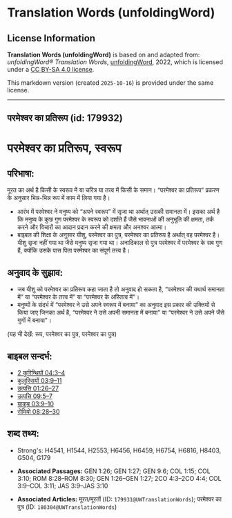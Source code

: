 # Translation Words (unfoldingWord)

## License Information

**Translation Words (unfoldingWord)** is based on and adapted from: _unfoldingWord® Translation Words_, [unfoldingWord](https://unfoldingword.org/utw), 2022, which is licensed under a [CC BY-SA 4.0 license](https://creativecommons.org/licenses/by-sa/4.0/legalcode.en).

This markdown version (created `2025-10-16`) is provided under the same license.



--------------------------------

## परमेश्‍वर का प्रतिरूप (id: 179932)

परमेश्‍वर का प्रतिरूप, स्वरूप
=============================

परिभाषा:
--------

मूरत का अर्थ है किसी के स्वरूप में या चरित्र या तत्त्व में किसी के समान। “परमेश्वर का प्रतिरूप” प्रकरण के अनुसार भिन्न\-भिन्न रूप में काम में लिया गया है।

* आरंभ में परमेश्वर ने मनुष्य को “अपने स्वरूप” में सृजा था अर्थात् उसकी समानता में। इसका अर्थ है कि मनुष्य के कुछ गुण परमेश्वर के स्वरूप को दर्शाते हैं जैसे भावनाओं की अनुभूति की क्षमता, तर्क करने और विचारों का आदान प्रदान करने की क्षमता और अनश्वर आत्मा।
* बाइबल की शिक्षा के अनुसार यीशु, परमेश्वर का पुत्र, परमेश्वर का प्रतिरूप है अर्थात् वह परमेश्वर है। यीशु सृजा नहीं गया था जैसे मनुष्य सृजा गया था। अनादिकाल से पुत्र परमेश्वर में परमेश्वर के सब गुण हैं, क्योंकि उसके पास पिता परमेश्वर का संपूर्ण तत्त्व है।

अनुवाद के सुझाव:
----------------

* जब यीशु को परमेश्वर का प्रतिरूप कहा जाता है तो अनुवाद हो सकता है, “परमेश्वर की यथार्थ समानता में” या “परमेश्वर के तत्त्व में” या “परमेश्वर के अस्तित्व में”।
* मनुष्यों के संदर्भ में “परमेश्वर ने उसे अपने स्वरूप में बनाया” का अनुवाद इस प्रकार की उक्तियों से किया जाए जिनका अर्थ है, “परमेश्वर ने उसे अपनी समानता में बनाया” या “परमेश्वर ने उसे अपने जैसे गुणों में बनाया”।

(यह भी देखें: रूप, परमेश्वर का पुत्र, परमेश्वर का पुत्र)

बाइबल सन्दर्भ:
--------------

* [2 कुरिन्थियों 04:3–4](https://ref.ly/2Cor0:0)
* [कुलुस्सियों 03:9–11](https://ref.ly/Col3:9-Col3:11)
* [उत्पत्ति 01:26–27](https://ref.ly/Gen1:26-Gen1:27)
* [उत्पत्ति 09:5–7](https://ref.ly/Gen9:5-Gen9:7)
* [याकूब 03:9–10](https://ref.ly/Jas3:9-Jas3:10)
* [रोमियो 08:28–30](https://ref.ly/Rom8:28-Rom8:30)

शब्द तथ्य:
----------

* Strong's: H4541, H1544, H2553, H6456, H6459, H6754, H6816, H8403, G504, G179

* **Associated Passages:** GEN 1:26; GEN 1:27; GEN 9:6; COL 1:15; COL 3:10; ROM 8:28–ROM 8:30; GEN 1:26–GEN 1:27; 2CO 4:3–2CO 4:4; COL 3:9–COL 3:11; JAS 3:9–JAS 3:10
* **Associated Articles:** मूरत/मूरतों (ID: `179931@UWTranslationWords`); परमेश्वर का पुत्र (ID: `180304@UWTranslationWords`)

